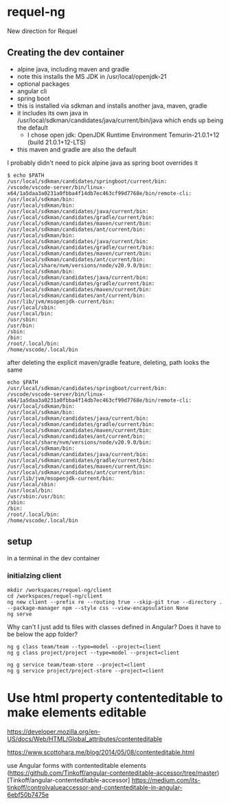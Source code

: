 # requel-ng
New direction for Requel

## Creating the dev container
* alpine java, including maven and gradle
 * note this installs the MS JDK in /usr/local/openjdk-21
* optional packages
 * angular cli
 * spring boot
  * this is installed via sdkman and installs another java, maven, gradle
  * it includes its own java in /usr/local/sdkman/candidates/java/current/bin/java which ends up being the default
    * I chose open jdk: OpenJDK Runtime Environment Temurin-21.0.1+12 (build 21.0.1+12-LTS)
  * this maven and gradle are also the default

I probably didn't need to pick alpine java as spring boot overrides it

```
$ echo $PATH
/usr/local/sdkman/candidates/springboot/current/bin:
/vscode/vscode-server/bin/linux-x64/1a5daa3a0231a0fbba4f14db7ec463cf99d7768e/bin/remote-cli:
/usr/local/sdkman/bin:
/usr/local/sdkman/bin:
/usr/local/sdkman/candidates/java/current/bin:
/usr/local/sdkman/candidates/gradle/current/bin:
/usr/local/sdkman/candidates/maven/current/bin:
/usr/local/sdkman/candidates/ant/current/bin:
/usr/local/sdkman/bin:
/usr/local/sdkman/candidates/java/current/bin:
/usr/local/sdkman/candidates/gradle/current/bin:
/usr/local/sdkman/candidates/maven/current/bin:
/usr/local/sdkman/candidates/ant/current/bin:
/usr/local/share/nvm/versions/node/v20.9.0/bin:
/usr/local/sdkman/bin:
/usr/local/sdkman/candidates/java/current/bin:
/usr/local/sdkman/candidates/gradle/current/bin:
/usr/local/sdkman/candidates/maven/current/bin:
/usr/local/sdkman/candidates/ant/current/bin:
/usr/lib/jvm/msopenjdk-current/bin:
/usr/local/sbin:
/usr/local/bin:
/usr/sbin:
/usr/bin:
/sbin:
/bin:
/root/.local/bin:
/home/vscode/.local/bin
```

after deleting the explicit maven/gradle feature, deleting, path looks the same
```
echo $PATH
/usr/local/sdkman/candidates/springboot/current/bin:
/vscode/vscode-server/bin/linux-x64/1a5daa3a0231a0fbba4f14db7ec463cf99d7768e/bin/remote-cli:
/usr/local/sdkman/bin:
/usr/local/sdkman/bin:
/usr/local/sdkman/candidates/java/current/bin:
/usr/local/sdkman/candidates/gradle/current/bin:
/usr/local/sdkman/candidates/maven/current/bin:
/usr/local/sdkman/candidates/ant/current/bin:
/usr/local/share/nvm/versions/node/v20.9.0/bin:
/usr/local/sdkman/bin:
/usr/local/sdkman/candidates/java/current/bin:
/usr/local/sdkman/candidates/gradle/current/bin:
/usr/local/sdkman/candidates/maven/current/bin:
/usr/local/sdkman/candidates/ant/current/bin:
/usr/lib/jvm/msopenjdk-current/bin:
/usr/local/sbin:
/usr/local/bin:
/usr/sbin:/usr/bin:
/sbin:
/bin:
/root/.local/bin:
/home/vscode/.local/bin
```
## setup
in a terminal in the dev container

### initialzing client

```
mkdir /workspaces/requel-ng/client
cd /workspaces/requel-ng/client
ng new client --prefix re --routing true --skip-git true --directory . --package-manager npm --style css --view-encapsulation None
ng serve
```

Why can't I just add ts files with classes defined in Angular? 
Does it have to be below the app folder?
```
ng g class team/team --type=model --project=client
ng g class project/project --type=model --project=client

ng g service team/team-store --project=client
ng g service project/project-store --project=client

```
# Use html property contenteditable to make elements editable

https://developer.mozilla.org/en-US/docs/Web/HTML/Global_attributes/contenteditable

https://www.scottohara.me/blog/2014/05/08/contenteditable.html

use Angular forms with contenteditable elements 
(https://github.com/Tinkoff/angular-contenteditable-accessor/tree/master)[Tinkoff/angular-contenteditable-accessor]
https://medium.com/its-tinkoff/controlvalueaccessor-and-contenteditable-in-angular-6ebf50b7475e

